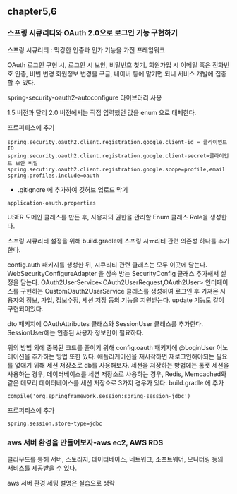 ## chapter5,6
### 스프링 시큐리티와 OAuth 2.0으로 로그인 기능 구현하기

스프링 시큐리티 : 막강한 인증과 인가 기능을 가진 프레임워크

OAuth 로그인 구현 시, 로그인 시 보안, 비밀번호 찾기, 회원가입 시 이메일 혹은 전화번호 인증, 비번 변경 회원정보 변경을 구글, 네이버 등에 맡기면 되니 서비스 개발에 집중할 수 있다.

spring-security-oauth2-autoconfigure 라이브러리 사용

1.5 버전과 달리 2.0 버전에서는 직접 입력했던 값을 enum 으로 대체한다. 


프로퍼티스에 추기
```
spring.security.oauth2.client.registration.google.client-id = 클라이언트ID
spring.security.oauth2.client.registration.google.client-secret=클라이언트 보안 비밀
spring.secutiry.oauth2.client.registration.google.scope=profile,email
spring.profiles.include=oauth
```

+ .gitignore 에 추가하여 깃허브 업로드 막기
```
application-oauth.properties
```

USER 도메인 클래스를 만든 후, 사용자의 권한을 관리할 Enum 클래스 Role을 생성한다.

스프링 시큐리티 설정을 위해 build.gradle에 스프링 시ㅠ리티 관련 의존성 하나를 추가한다.

config.auth 패키지를 생성한 뒤, 시큐리티 관련 클래스는 모두 이곳에 담는다.
WebSecurityConfigureAdapter 을 상속 방는 SecurityConfig 클래스 추가해서 설정을 담는다.
OAuth2UserService<OAuth2UserRequest,OAuth2User> 인터페이스를 구현하는 CustomOauth2UserService 클래스를 생성하여 로그인 후 가져온 사용자의 정보, 가입, 정보수정, 세션 저장 등의 기능을
지원받는다. update 기능도 같이 구현되어있다.

dto 패키지에 OAuthAttributes 클래스와 SessionUser 클래스를 추가한다. SessionUser에는 인증된 사용자 정보만이 필요하다.

위의 방법 외에 중복된 코드를 줄이기 위해 config.oauth 패키지에 @LoginUser 어노테이션을 추가하는 방법 또한 있다.
애플리케이션을 재시작하면 재로그인해야되는 필요를 없애기 위해 세션 저장소로 db를 사용해보자.
세션을 저장하는 방법에는 톰캣 세션을 사용하는 경우, 데이터베이스를 세션 저장소로 사용하는 경우, Redis, Memcached와 같은 메모리 데이터베이스를 세션 저장소로 3가지 경우가 있다.
build.gradle 에 추가
```
compile('org.springframework.session:spring-session-jdbc')
```
프로퍼티스에 추가
```
spring.session.store-type=jdbc
````
### aws 서버 환경을 만들어보자-aws ec2, AWS RDS

클라우드를 통해 서버, 스토리지, 데이터베이스, 네트워크, 소프트웨어, 모니터링 등의 서비스를 제공받을 수 있다.

aws 서버 환경 세팅 설명은 실습으로 생략
